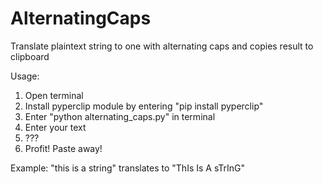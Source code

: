 # AlternatingCaps

Translate plaintext string to one with alternating caps and copies result to clipboard

Usage:
1. Open terminal
2. Install pyperclip module by entering "pip install pyperclip"
3. Enter "python alternating_caps.py" in terminal
4. Enter your text
5. ???
6. Profit! Paste away!

Example:
"this is a string" translates to "ThIs Is A sTrInG"